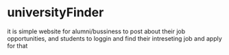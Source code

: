 # universityFinder
 
it is simple website for alumni/bussiness to post about their job opportunities, and students to loggin and find their intreseting job and apply for that
